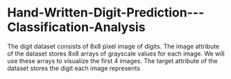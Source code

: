 # Hand-Written-Digit-Prediction---Classification-Analysis

The digit dataset consists of 8x8 pixel image of digits. The image attribute of the dataset stores 8x8 arrays of grayscale values for each image. We will use these arrays to visualize the first 4 images. The target attribute of the dataset stores the digit each image represents
